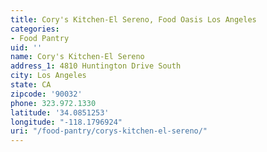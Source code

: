 ```yaml
---
title: Cory's Kitchen-El Sereno, Food Oasis Los Angeles
categories:
- Food Pantry
uid: ''
name: Cory's Kitchen-El Sereno
address_1: 4810 Huntington Drive South
city: Los Angeles
state: CA
zipcode: '90032'
phone: 323.972.1330
latitude: '34.0851253'
longitude: "-118.1796924"
uri: "/food-pantry/corys-kitchen-el-sereno/"
---
```


